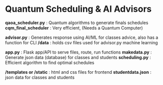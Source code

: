 # Quantum Scheduling & AI Advisors

**qaoa_scheduler.py** : Quantum algorithms to generate finals schedules
**cqm_final_scheduler** : Very efficient, (Needs a Quantum Computer)

**advisor.py** : Generates response using AI/ML for classes advice, also has a function for CLI
**/data** : holds csv files used for advisor.py machine learning

**app.py** : Flask app/API to serve files, route, run functions
**makedata.py** : Generate json data (database) for classes and students
**scheduling.py** : Efficient algorithm to find optimal schedules

**/templates or /static** : html and css files for frontend
**studentdata.json** : json data for classes and students
